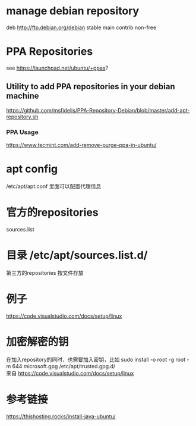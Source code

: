 # manage debian repository
deb http://ftp.debian.org/debian stable main contrib non-free

# PPA Repositories
see https://launchpad.net/ubuntu/+ppas?  
## Utility to add PPA repositories in your debian machine
https://github.com/msfidelis/PPA-Repository-Debian/blob/master/add-apt-repository.sh
### PPA Usage
https://www.tecmint.com/add-remove-purge-ppa-in-ubuntu/
# apt config
/etc/apt/apt.conf 
里面可以配置代理信息

# 官方的repositories
sources.list

# 目录 /etc/apt/sources.list.d/
第三方的repositories 按文件存放

# 例子
https://code.visualstudio.com/docs/setup/linux

# 加密解密的钥
在加入repository的同时，也需要加入密钥，比如
sudo install -o root -g root -m 644 microsoft.gpg /etc/apt/trusted.gpg.d/  
来自 https://code.visualstudio.com/docs/setup/linux

# 参考链接
https://thishosting.rocks/install-java-ubuntu/

